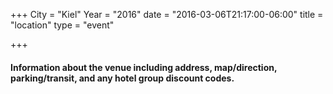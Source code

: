 +++
City = "Kiel"
Year = "2016"
date = "2016-03-06T21:17:00-06:00"
title = "location"
type = "event"

+++
<h4>

Information about the venue including address, map/direction, parking/transit, and any hotel group discount codes.
<p>
